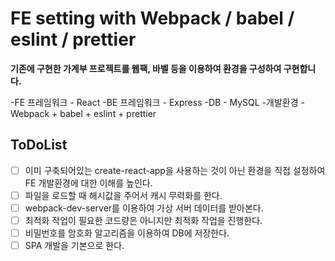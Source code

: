 # FE setting with Webpack / babel / eslint / prettier

**기존에 구현한 가계부 프로젝트를 웹팩, 바벨 등을 이용하여 환경을 구성하여 구현합니다.**

-FE 프레임워크 - React
-BE 프레임워크 - Express
-DB - MySQL
-개발환경 - Webpack + babel + eslint + prettier

## ToDoList
- [ ] 이미 구축되어있는 create-react-app을 사용하는 것이 아닌 환경을 직접 설정하여 FE 개발환경에 대한 이해를 높인다.
- [ ] 파일을 로드할 때 해시값을 주어서 캐시 무력화를 한다.
- [ ] webpack-dev-server를 이용하여 가상 서버 데이터를 받아본다.
- [ ] 최적화 작업이 필요한 코드량은 아니지만 최적화 작업을 진행한다.
- [ ] 비밀번호를 암호화 알고리즘을 이용하여 DB에 저장한다.
- [ ] SPA 개발을 기본으로 한다.
